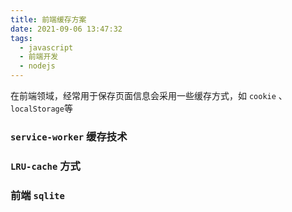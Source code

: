 ```yaml
---
title: 前端缓存方案
date: 2021-09-06 13:47:32
tags:
  - javascript
  - 前端开发
  - nodejs
---
```


在前端领域，经常用于保存页面信息会采用一些缓存方式，如 `cookie` 、`localStorage`等

### `service-worker` 缓存技术

### `LRU-cache` 方式

### 前端 `sqlite`